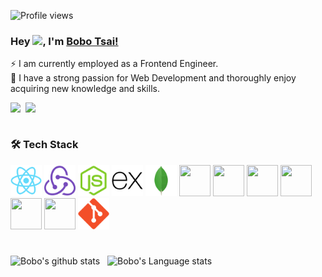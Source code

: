 <!--
**bo930236/bo930236** is a ✨ _special_ ✨ repository because its `README.md` (this file) appears on your GitHub profile.
-->
![Profile views](https://komarev.com/ghpvc/?username=bo930236)

### Hey <img src="https://github.com/TheDudeThatCode/TheDudeThatCode/blob/master/Assets/Hi.gif" width="29px">, I'm [Bobo Tsai!](https://www.linkedin.com/in/bobo-tsai-b82848171/)
⚡ I am currently employed as a Frontend Engineer.</br>
🌱 I have a strong passion for Web Development and thoroughly enjoy acquiring new knowledge and skills.</br>

<a href="https://www.linkedin.com/in/bobo-tsai-b82848171/">
  <img align="left" width="24px" src="https://cdn.jsdelivr.net/npm/simple-icons@v3/icons/linkedin.svg"  />
</a>
<a href="mailto:bo930236@gmail.com">
  <img align="left" width="26px" src="https://cdn.jsdelivr.net/npm/simple-icons@v3/icons/gmail.svg" />
</a>
</br>

#
### 🛠 Tech Stack
<p>
 <img src="https://github.com/devicons/devicon/blob/v2.14.0/icons/react/react-original.svg" width="50" height="50"/>
<img src="https://github.com/devicons/devicon/blob/v2.14.0/icons/redux/redux-original.svg" width="50" height="50"/>
<img src="https://github.com/devicons/devicon/blob/v2.14.0/icons/nodejs/nodejs-original.svg" width="50" height="50"/>
<img src="https://github.com/devicons/devicon/blob/v2.14.0/icons/express/express-original.svg" width="50" height="50"/>
<img src="https://github.com/devicons/devicon/blob/v2.14.0/icons/mongodb/mongodb-original.svg" width="50" height="50"/>
<img src="https://cdn.jsdelivr.net/gh/devicons/devicon/icons/sass/sass-original.svg" width="50" height="50"/>
<img src="https://cdn.jsdelivr.net/gh/devicons/devicon/icons/tailwindcss/tailwindcss-plain.svg" width="50" height="50"/>
<img src="https://cdn.jsdelivr.net/gh/devicons/devicon/icons/bootstrap/bootstrap-original.svg" width="50" height="50"/>
<img src="https://cdn.jsdelivr.net/gh/devicons/devicon/icons/javascript/javascript-original.svg" width="50" height="50" />
<img src="https://cdn.jsdelivr.net/gh/devicons/devicon/icons/html5/html5-original.svg" width="50" height="50"/>
<img src="https://cdn.jsdelivr.net/gh/devicons/devicon/icons/css3/css3-original.svg" width="50" height="50"/>
<img src="https://github.com/devicons/devicon/blob/v2.14.0/icons/git/git-original.svg" width="50" height="50"/>
</p>

#
![Bobo's github stats](https://github-readme-stats.vercel.app/api?username=bo930236&show_icons=true&hide_border=true)&nbsp;&nbsp;
![Bobo's Language stats](https://github-readme-stats-eight-theta.vercel.app/api/top-langs/?username=bo930236&layout=compact&langs_count=8&hide_border=true)
<br />
